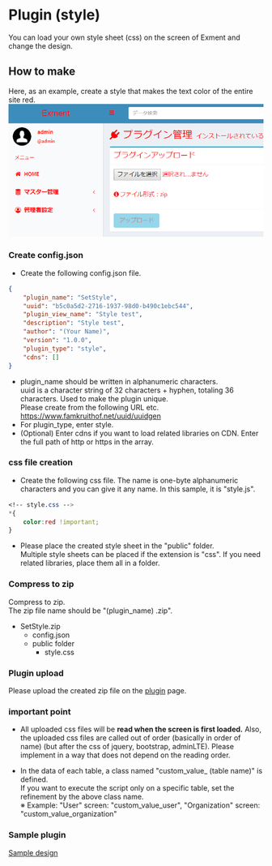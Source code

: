 # Plugin (style)
You can load your own style sheet (css) on the screen of Exment and change the design.

## How to make
Here, as an example, create a style that makes the text color of the entire site red.
![style](img/plugin/plugin_style1.png)  

### Create config.json
- Create the following config.json file.  

~~~ json
{
    "plugin_name": "SetStyle",
    "uuid": "b5c0a5d2-2716-1937-98d0-b490c1ebc544",
    "plugin_view_name": "Style test",
    "description": "Style test",
    "author": "(Your Name)",
    "version": "1.0.0",
    "plugin_type": "style",
    "cdns": []
}
~~~

- plugin_name should be written in alphanumeric characters.  
uuid is a character string of 32 characters + hyphen, totaling 36 characters. Used to make the plugin unique.  
Please create from the following URL etc.  
https://www.famkruithof.net/uuid/uuidgen
- For plugin_type, enter style.  
- (Optional) Enter cdns if you want to load related libraries on CDN. Enter the full path of http or https in the array.  

### css file creation
- Create the following css file. The name is one-byte alphanumeric characters and you can give it any name. In this sample, it is "style.js".  

~~~ css
<!-- style.css -->
*{
    color:red !important;
}
~~~

- Please place the created style sheet in the "public" folder.  
Multiple style sheets can be placed if the extension is "css". If you need related libraries, place them all in a folder.

### Compress to zip
Compress to zip.  
The zip file name should be "(plugin_name) .zip".
- SetStyle.zip
    - config.json
    - public folder
        - style.css

### Plugin upload
Please upload the created zip file on the [plugin](/plugin) page.

### important point
- All uploaded css files will be **read when the screen is first loaded.**
Also, the uploaded css files are called out of order (basically in order of name) (but after the css of jquery, bootstrap, adminLTE).
Please implement in a way that does not depend on the reading order.

- In the data of each table, a class named "custom_value_ (table name)" is defined.  
If you want to execute the script only on a specific table, set the refinement by the above class name.  
※ Example: "User" screen: "custom_value_user", "Organization" screen: "custom_value_organization"

### Sample plugin
[Sample design](https://exment.net/downloads/sample/plugin/SetStyle.zip)
